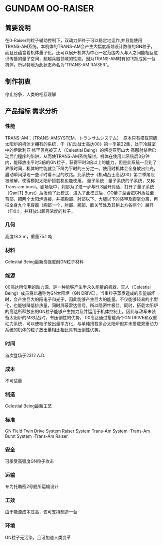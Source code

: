 # GUNDAM OO-RAISER

## 简要说明

在0-Raiser的粒子辅助控制下，双动力炉终于可以稳定地运作,并且能使用TRANS-AM系统。本机体的TRANS-AM会产生大幅度超越设计数值的GN粒子，而且还蕴含着机体量子化，还可以展开机体为中心一定范围内人与人之间能相互意识传播的量子空间，超越兵器领域的性能。因为TRANS-AM时有如飞跃成另一台机体，所以特地为此状态命名为“TRANS-AM RAISER”。

## 制作初衷

停止纷争，人类的相互理解

## 产品指标 需求分析

### 性能

TRANS-AM：（TRANS-AMSYSTEM，トランサムシステム）　原本只有搭载原版太阳炉的机体才拥有的系统，于《机动战士高达00》第一季第22集，处于冷藏室中的伊欧利亚·修罕贝克被天人（Celestial Being）的叛徒亚历山大·高那射杀后启动后门程序的陷阱，从而使TRANS-AM系统解封，机体在使用此系统后3分钟内，能释放出平时3倍的GN粒子，获得平时3倍以上的能力，但是此系统一旦到了界限时间，机体的性能就会下降为平时的三分之一。使用时机体会全身放出红光，启动瞬间浮现一些平时看不见的纹路。此系统于《机动战士高达00》第二季尾段被破解，使得模拟太阳炉搭载机也能使用。
量子系统：量子系统的子系统，又称Trans-am burst。剧场版中，刹那为了进一步与ELS展开对话，打开了量子系统（Qan[T] Burst）后发动了此模式，进入了此模式后，OO量子型会把GN盾拉至背部，把两个太阳炉连接，并把胸部、肘部以下、大腿以下的装甲及脚掌分离，再把全身九个电容器（胸部一个，肘部、腕部、膝关节处及其稍上方各两个）展开（伸出），并释放出超高浓度的粒子。

### 几何

高度18.3 m，重量75.1 吨

### 材料

Celestial Being最新高强度耐GN粒子材料

### 能源

00高达所使用的动力源，是一种能够产生半永久能量的机器，天人（Celestial Being）成员将此通称为GN太阳炉（GN DRIVE）。当重粒子蒸发造成的质量崩坏时，会产生巨大的阳电子和光子，因此能够产生巨大的能量。不仅能够轻易的小型化，也能够降低排热量，同时屏蔽雷达信号，所以隐密性极佳。同时，搭载太阳炉的高达所释放出的GN粒子能够产生推力及并运用于机体控制上。因此与敌军未装备太阳炉的MS对战时，有压倒性的优势。
00高达通过搭载两个GN DRIVE和双重动力系统，可以使粒子放出量平方化，与单纯搭载多台太阳炉但并未搭载双重动力系统的机体的粒子放出量相比相比具有压倒性优势。

### 时间

首次登场于2312 A.D.

### 成本

不可估量

### 制造

Celestial Being最新工艺

### 标准

GN Field
Twin Drive System
Raiser System
Trans-Am System
-Trans-Am Burst System
-Trans-Am Raiser

### 安全

可承受高强度GN粒子攻击

### 运输

专为托勒密2号舰所运输设计

### 工效

由于能源成本过高，仅可支持制造一台

### 环境

GN粒子无污染，且可加速人类变革
